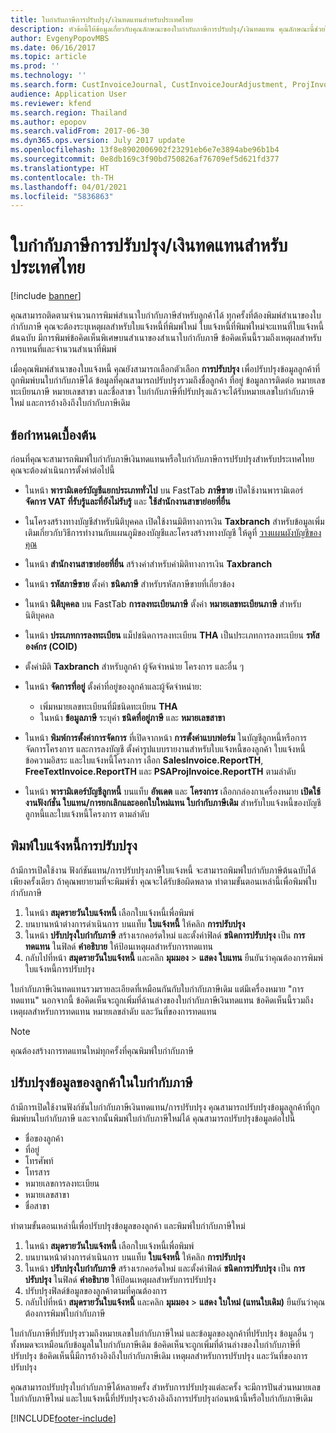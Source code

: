 ```yaml
---
title: ใบกำกับภาษีการปรับปรุง/เงินทดแทนสำหรับประเทศไทย
description: หัวข้อนี้ให้ข้อมูลเกี่ยวกับคุณลักษณะของใบกำกับภาษีการปรับปรุง/เงินทดแทน คุณลักษณะนี้ช่วยให้คุณสามารถติดตามการพิมพ์สำเนาของใบกำกับภาษี นอกจากนี้คุณยังสามารถติดตามการปรับปรุงที่กระทำกับข้อมูลลูกค้าในส่วนหัวของใบกำกับภาษีอีกด้วย
author: EvgenyPopovMBS
ms.date: 06/16/2017
ms.topic: article
ms.prod: ''
ms.technology: ''
ms.search.form: CustInvoiceJournal, CustInvoiceJourAdjustment, ProjInvoiceListPage, CustParameters
audience: Application User
ms.reviewer: kfend
ms.search.region: Thailand
ms.author: epopov
ms.search.validFrom: 2017-06-30
ms.dyn365.ops.version: July 2017 update
ms.openlocfilehash: 13f8e8902006902f23291eb6e7e3894abe96b1b4
ms.sourcegitcommit: 0e8db169c3f90bd750826af76709ef5d621fd377
ms.translationtype: HT
ms.contentlocale: th-TH
ms.lasthandoff: 04/01/2021
ms.locfileid: "5836863"
---
```

# <a name="substitutionadjustment-tax-invoices-for-thailand"></a>ใบกำกับภาษีการปรับปรุง/เงินทดแทนสำหรับประเทศไทย

[!include [banner](../includes/banner.md)]

คุณสามารถติดตามจำนวนการพิมพ์สำเนาใบกำกับภาษีสำหรับลูกค้าได้ ทุกครั้งที่ต้องพิมพ์สำเนาของใบกำกับภาษี คุณจะต้องระบุเหตุผลสำหรับใบแจ้งหนี้ที่พิมพ์ใหม่ ใบแจ้งหนี้ที่พิมพ์ใหม่จะแทนที่ใบแจ้งหนี้ต้นฉบับ มีการพิมพ์ข้อคิดเห็นพิเศษบนสำเนาของสำเนาใบกำกับภาษี ข้อคิดเห็นนี้รวมถึงเหตุผลสำหรับการแทนที่และจำนวนสำเนาที่พิมพ์

เมื่อคุณพิมพ์สำเนาของใบแจ้งหนี้ คุณยังสามารถเลือกตัวเลือก **การปรับปรุง** เพื่อปรับปรุงข้อมูลลูกค้าที่ถูกพิมพ์บนใบกำกับภาษีได้ ข้อมูลที่คุณสามารถปรับปรุงรวมถึงชื่อลูกค้า ที่อยู่ ข้อมูลการติดต่อ หมายเลขทะเบียนภาษี หมายเลขสาขา และชื่อสาขา ใบกำกับภาษีที่ปรับปรุงแล้วจะได้รับหมายเลขใบกำกับภาษีใหม่ และการอ้างอิงถึงใบกำกับภาษีเดิม

## <a name="prerequisites"></a>ข้อกำหนดเบื้องต้น

ก่อนที่คุณจะสามารถพิมพ์ใบกำกับภาษีเงินทดแทนหรือใบกำกับภาษีการปรับปรุงสำหรับประเทศไทย คุณจะต้องดำเนินการตั้งค่าต่อไปนี้ 

- ในหน้า **พารามิเตอร์บัญชีแยกประเภททั่วไป** บน FastTab **ภาษีขาย** เปิดใช้งานพารามิเตอร์ **จัดการ VAT ที่รับรู้และที่ยังไม่รับรู้** และ **ใช้สำนักงานสาขาย่อยที่ยื่น**
- ในโครงสร้างทางบัญชีสำหรับนิติบุคคล เปิดใช้งานมิติทางการเงิน **Taxbranch** สำหรับข้อมูลเพิ่มเติมเกี่ยวกับวิธีการทำงานกับแผนภูมิของบัญชีและโครงสร้างทางบัญชี ให้ดูที่ [วางแผนผังบัญชีของคุณ](../general-ledger/plan-chart-of-accounts.md)
- ในหน้า **สำนักงานสาขาย่อยที่ยื่น** สร้างค่าสำหรับค่ามิติทางการเงิน **Taxbranch**
- ในหน้า **รหัสภาษีขาย** ตั้งค่า **ชนิดภาษี** สำหรับรหัสภาษีขายที่เกี่ยวข้อง
- ในหน้า **นิติบุคคล** บน FastTab **การลงทะเบียนภาษี** ตั้งค่า **หมายเลขทะเบียนภาษี** สำหรับนิติบุคคล
- ในหน้า **ประเภทการลงทะเบียน** แม็ปชนิดการลงทะเบียน **THA** เป็นประเภทการลงทะเบียน **รหัสองค์กร (COID)**
- ตั้งค่ามิติ **Taxbranch** สำหรับลูกค้า ผู้จัดจำหน่าย โครงการ และอื่น ๆ
- ในหน้า **จัดการที่อยู่** ตั้งค่าที่อยู่ของลูกค้าและผู้จัดจำหน่าย:

    - เพิ่มหมายเลขทะเบียนที่มีชนิดทะเบียน **THA**
    - ในหน้า **ข้อมูลภาษี** ระบุค่า **ชนิดที่อยู่ภาษี** และ **หมายเลขสาขา**

- ในหน้า **พิมพ์การตั้งค่าการจัดการ** ที่เปิดจากหน้า **การตั้งค่าแบบฟอร์ม** ในบัญชีลูกหนี้หรือการจัดการโครงการ และการลงบัญชี ตั้งค่ารูปแบบรายงานสำหรับใบแจ้งหนี้ของลูกค้า ใบแจ้งหนี้ข้อความอิสระ และใบแจ้งหนี้โครงการ เลือก **SalesInvoice.ReportTH**,  **FreeTextInvoice.ReportTH** และ **PSAProjInvoice.ReportTH** ตามลำดับ
- ในหน้า **พารามิเตอร์บัญชีลูกหนี้** บนแท็บ **อัพเดต** และ **โครงการ** เลือกกล่องกาเครื่องหมาย **เปิดใช้งานฟังก์ชั่น ใบแทน/การยกเลิกและออกใบใหม่แทน ใบกำกับภาษีเดิม** สำหรับใบแจ้งหนี้ของบัญชีลูกหนี้และใบแจ้งหนี้โครงการ ตามลำดับ

## <a name="print-a-substitution-invoice"></a>พิมพ์ใบแจ้งหนี้การปรับปรุง

ถ้ามีการเปิดใช้งาน ฟังก์ชันแทน/การปรับปรุงภาษีใบแจ้งหนี้ จะสามารถพิมพ์ใบกำกับภาษีต้นฉบับได้เพียงครั้งเดียว ถ้าคุณพยายามที่จะพิมพ์ซ้ำ คุณจะได้รับข้อผิดพลาด ทำตามขั้นตอนเหล่านี้เพื่อพิมพ์ใบกำกับภาษี

1. ในหน้า **สมุดรายวันใบแจ้งหนี้** เลือกใบแจ้งหนี้เพื่อพิมพ์
2. บนบานหน้าต่างการดำเนินการ บนแท็บ **ใบแจ้งหนี้** ให้คลิก **การปรับปรุง**
3. ในหน้า **ปรับปรุงใบกำกับภาษี** สร้างเรกคอร์ดใหม่ และตั้งค่าฟิลด์ **ชนิดการปรับปรุง** เป็น **การทดแทน** ในฟิลด์ **คำอธิบาย** ให้ป้อนเหตุผลสำหรับการทดแทน
4. กลับไปที่หน้า **สมุดรายวันใบแจ้งหนี้** และคลิก **มุมมอง** > **แสดง ใบแทน** ยืนยันว่าคุณต้องการพิมพ์ใบแจ้งหนี้การปรับปรุง

ใบกำกับภาษีเงินทดแทนรวมรายละเอียดที่เหมือนกันกับใบกำกับภาษีเดิม แต่มีเครื่องหมาย "การทดแทน" นอกจากนี้ ข้อคิดเห็นจะถูกเพิ่มที่ด้านล่างของใบกำกับภาษีเงินทดแทน ข้อคิดเห็นนี้รวมถึงเหตุผลสำหรับการทดแทน หมายเลขลำดับ และวันที่ของการทดแทน

> [!NOTE]
> คุณต้องสร้างการทดแทนใหม่ทุกครั้งที่คุณพิมพ์ใบกำกับภาษี

## <a name="adjust-customer-information-on-a-tax-invoice"></a>ปรับปรุงข้อมูลของลูกค้าในใบกำกับภาษี

ถ้ามีการเปิดใช้งานฟังก์ชันใบกำกับภาษีเงินทดแทน/การปรับปรุง คุณสามารถปรับปรุงข้อมูลลูกค้าที่ถูกพิมพ์บนใบกำกับภาษี และจากนั้นพิมพ์ใบกำกับภาษีใหม่ได้ คุณสามารถปรับปรุงข้อมูลต่อไปนี้

- ชื่อของลูกค้า
- ที่อยู่
- โทรศัพท์
- โทรสาร
- หมายเลขการลงทะเบียน
- หมายเลขสาขา
- ชื่อสาขา

ทำตามขั้นตอนเหล่านี้เพื่อปรับปรุงข้อมูลของลูกค้า และพิมพ์ใบกำกับภาษีใหม่

1. ในหน้า **สมุดรายวันใบแจ้งหนี้** เลือกใบแจ้งหนี้เพื่อพิมพ์
2. บนบานหน้าต่างการดำเนินการ บนแท็บ **ใบแจ้งหนี้** ให้คลิก **การปรับปรุง**
3. ในหน้า **ปรับปรุงใบกำกับภาษี** สร้างเรกคอร์ดใหม่ และตั้งค่าฟิลด์ **ชนิดการปรับปรุง** เป็น **การปรับปรุง** ในฟิลด์ **คำอธิบาย** ให้ป้อนเหตุผลสำหรับการปรับปรุง
4. ปรับปรุงฟิลด์ข้อมูลของลูกค้าตามที่คุณต้องการ
5. กลับไปที่หน้า **สมุดรายวันใบแจ้งหนี้** และคลิก **มุมมอง** > **แสดง ใบใหม่ (แทนใบเดิม)** ยืนยันว่าคุณต้องการพิมพ์ใบกำกับภาษี

ใบกำกับภาษีที่ปรับปรุงรวมถึงหมายเลขใบกำกับภาษีใหม่ และข้อมูลของลูกค้าที่ปรับปรุง ข้อมูลอื่น ๆ ทั้งหมดจะเหมือนกับข้อมูลในใบกำกับภาษีเดิม ข้อคิดเห็นจะถูกเพิ่มที่ด้านล่างของใบกำกับภาษีที่ปรับปรุง ข้อคิดเห็นนี้มีการอ้างอิงถึงใบกำกับภาษีเดิม เหตุผลสำหรับการปรับปรุง และวันที่ของการปรับปรุง

คุณสามารถปรับปรุงใบกำกับภาษีได้หลายครั้ง สำหรับการปรับปรุงแต่ละครั้ง จะมีการปันส่วนหมายเลขใบกำกับภาษีใหม่ และใบแจ้งหนี้ที่ปรับปรุงจะอ้างอิงถึงการปรับปรุงก่อนหน้านี้หรือใบกำกับภาษีเดิม


[!INCLUDE[footer-include](../../includes/footer-banner.md)]